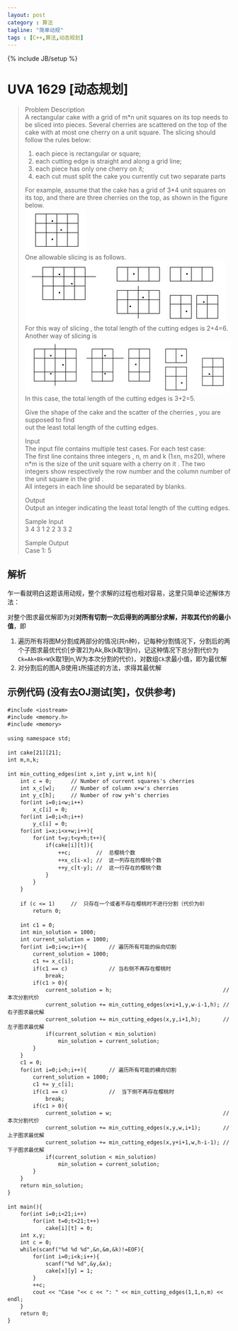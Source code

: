 ```yaml
---
layout: post
category : 算法
tagline: "简单动规"
tags : [C++,算法,动态规划]
---  
```

{% include JB/setup %}

# UVA 1629 [动态规划]    

> Problem Description     
> A rectangular cake with a grid of m*n unit squares on its top needs to be sliced into pieces. Several cherries are scattered on the top of the cake with at most one cherry on a unit square. The slicing should follow the rules below:         
> 1. each piece is rectangular or square;     
> 2. each cutting edge is straight and along a grid line;    
> 3. each piece has only one cherry on it;    
> 4. each cut must split the cake you currently cut two separate parts    
>     
> For example, assume that the cake has a grid of 3*4 unit squares on its top, and there are three cherries on the top, as shown in the figure below.    
> ![uva_1629_1](https://raw.githubusercontent.com/Trickness/trickness.github.io/master/_image/uva_1629_1.jpg)    
> One allowable slicing is as follows.    
> ![uva_1629_2](https://raw.githubusercontent.com/Trickness/trickness.github.io/master/_image/uva_1629_2.jpg)   
> For this way of slicing , the total length of the cutting edges is 2+4=6.
Another way of slicing is     
> ![uva_1629_3](https://raw.githubusercontent.com/Trickness/trickness.github.io/master/_image/uva_1629_3.jpg)   
> In this case, the total length of the cutting edges is 3+2=5.
> 
> Give the shape of the cake and the scatter of the cherries , you are supposed to find    
> out the least total length of the cutting edges.    
>
> Input    
> The input file contains multiple test cases. For each test case:    
> The first line contains three integers , n, m and k (1≤n, m≤20), where n*m is the size of the unit square with a cherry on it . The two integers show respectively the row number and the column number of the unit square in the grid .     
> All integers in each line should be separated by blanks.    
>  
> Output    
> Output an integer indicating the least total length of the cutting edges.     
>
> Sample Input    
> 3 4 3 1 2 2 3 3 2     
>  
> Sample Output     
> Case 1: 5    

## 解析
乍一看就明白这题该用动规，整个求解的过程也相对容易，这里只简单论述解体方法：
    
对整个图求最优解即为对**对所有切割一次后得到的两部分求解，并取其代价的最小值**，即
1. 遍历所有将图M分割成两部分的情况(共n种)，记每种分割情况下，分割后的两个子图求最优代价[步骤2]为Ak,Bk(k取1到n)，记这种情况下总分割代价为`Ck=Ak+Bk+W`(k取1到n,W为本次分割的代价)，对数组`Ck`求最小值，即为最优解
2. 对分割后的图A,B使用`1`所描述的方法，求得其最优解

## 示例代码 (没有去OJ测试[笑]，仅供参考)

	#include <iostream>
	#include <memory.h>
	#include <memory>
	
	using namespace std;
	
	int cake[21][21];
	int m,n,k;
	
	int min_cutting_edges(int x,int y,int w,int h){
		int c = 0;      // Number of current squares's cherries
		int x_c[w];     // Number of column x+w's cherries
		int y_c[h];     // Number of row y+h's cherries
		for(int i=0;i<w;i++)
			x_c[i] = 0;
		for(int i=0;i<h;i++)
			y_c[i] = 0;
		for(int i=x;i<x+w;i++){
			for(int t=y;t<y+h;t++){
				if(cake[i][t]){
					++c;		// 	总樱桃个数
					++x_c[i-x]; // 	这一列存在的樱桃个数
					++y_c[t-y];	//	这一行存在的樱桃个数
				}
			}
		}
	
		if (c <= 1)		//	只存在一个或者不存在樱桃时不进行分割（代价为0）
			return 0;
	
		int c1 = 0;
		int min_solution = 1000;
		int current_solution = 1000;
		for(int i=0;i<w;i++){		// 遍历所有可能的纵向切割
			current_solution = 1000;
			c1 += x_c[i];
			if(c1 == c)				// 当右侧不再存在樱桃时
				break;
			if(c1 > 0){
				current_solution = h;									//	本次分割代价
				current_solution += min_cutting_edges(x+i+1,y,w-i-1,h);	// 右子图求最优解
				current_solution += min_cutting_edges(x,y,i+1,h);		// 左子图求最优解
				if(current_solution < min_solution)
					min_solution = current_solution;
			}
		}
		c1 = 0;
		for(int i=0;i<h;i++){		// 遍历所有可能的横向切割
			current_solution = 1000;
			c1 += y_c[i];
			if(c1 == c)				//	当下侧不再存在樱桃时
				break;
			if(c1 > 0){				
				current_solution = w;									// 本次分割代价
				current_solution += min_cutting_edges(x,y,w,i+1);		//	上子图求最优解
				current_solution += min_cutting_edges(x,y+i+1,w,h-i-1);	//	下子图求最优解
				if(current_solution < min_solution)
					min_solution = current_solution;
			}
		}
		return min_solution;
	}
	
	int main(){
		for(int i=0;i<21;i++)
			for(int t=0;t<21;t++)
				cake[i][t] = 0;
		int x,y;
		int c = 0;
		while(scanf("%d %d %d",&n,&m,&k)!=EOF){
			for(int i=0;i<k;i++){
				scanf("%d %d",&y,&x);
				cake[x][y] = 1;
			}
			++c;
			cout << "Case "<< c << ": " << min_cutting_edges(1,1,n,m) << endl;
		}
		return 0;
	}
